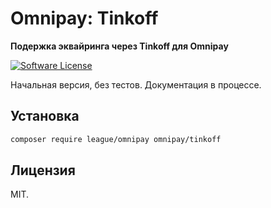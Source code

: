 # Omnipay: Tinkoff

**Подержка эквайринга через Tinkoff для Omnipay**

[![Software License](https://img.shields.io/badge/license-MIT-brightgreen.svg?style=flat-square)](LICENSE.md)

Начальная версия, без тестов. Документация в процессе.

## Установка

```bash
composer require league/omnipay omnipay/tinkoff
```

## Лицензия

MIT.

